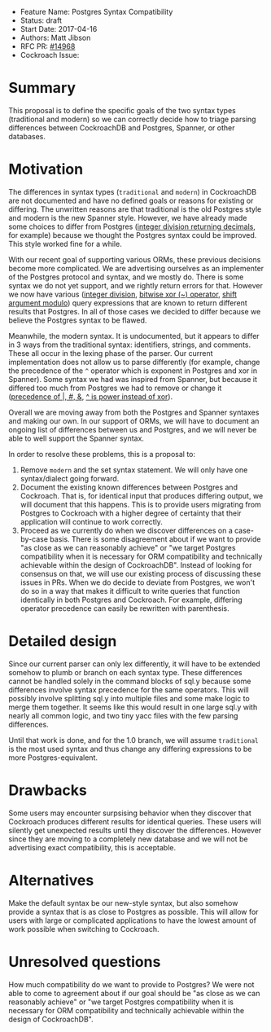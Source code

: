 - Feature Name: Postgres Syntax Compatibility
- Status: draft
- Start Date: 2017-04-16
- Authors: Matt Jibson
- RFC PR: [#14968](https://github.com/cockroachdb/cockroach/pull/14968)
- Cockroach Issue:

# Summary

This proposal is to define the specific goals of the two syntax types
(traditional and modern) so we can correctly decide how to triage parsing
differences between CockroachDB and Postgres, Spanner, or other databases.

# Motivation

The differences in syntax types (`traditional` and `modern`) in CockroachDB
are not documented and have no defined goals or reasons for existing or
differing. The unwritten reasons are that traditional is the old Postgres
style and modern is the new Spanner style. However, we have already
made some choices to differ from Postgres ([integer division returning
decimals](https://github.com/cockroachdb/cockroach/pull/3308), for example)
because we thought the Postgres syntax could be improved. This style worked
fine for a while.

With our recent goal of supporting various ORMs, these previous
decisions become more complicated. We are advertising ourselves
as an implementer of the Postgres protocol and syntax, and we
mostly do. There is some syntax we do not yet support, and we
rightly return errors for that. However we now have various ([integer
division](https://github.com/cockroachdb/cockroach/pull/3308), [bitwise xor
(~) operator](https://github.com/cockroachdb/cockroach/pull/14908), [shift
argument modulo](https://github.com/cockroachdb/cockroach/issues/14874)) query
expressions that are known to return different results that Postgres. In all
of those cases we decided to differ because we believe the Postgres syntax
to be flawed.

Meanwhile, the modern syntax. It is undocumented, but it appears to
differ in 3 ways from the traditional syntax: identifiers, strings, and
comments. These all occur in the lexing phase of the parser. Our current
implementation does not allow us to parse differently (for example, change
the precedence of the `^` operator which is exponent in Postgres and xor
in Spanner). Some syntax we had was inspired from Spanner, but because it
differed too much from Postgres we had to remove or change it ([precedence
of |, #, &](https://github.com/cockroachdb/cockroach/pull/14944), [^ is
power instead of xor](https://github.com/cockroachdb/cockroach/pull/14882)).

Overall we are moving away from both the Postgres and Spanner syntaxes and
making our own. In our support of ORMs, we will have to document an ongoing
list of differences between us and Postgres, and we will never be able to
well support the Spanner syntax.

In order to resolve these problems, this is a proposal to:

1. Remove `modern` and the set syntax statement. We will only have
one syntax/dialect going forward.
2. Document the existing known differences between Postgres and Cockroach. That
is, for identical input that produces differing output, we will document that
this happens. This is to provide users migrating from Postgres to Cockroach
with a higher degree of certainty that their application will continue to
work correctly.
3. Proceed as we currently do when we discover differences on a case-by-case
basis. There is some disagreement about if we want to provide "as close as
we can reasonably achieve" or "we target Postgres compatibility when it is
necessary for ORM compatibility and technically achievable within the design
of CockroachDB". Instead of looking for consensus on that, we will use our
existing process of discussing these issues in PRs. When we do decide to
deviate from Postgres, we won't do so in a way that makes it difficult to write
queries that function identically in both Postgres and Cockroach. For example,
differing operator precedence can easily be rewritten with parenthesis.

# Detailed design

Since our current parser can only lex differently, it will have to be extended
somehow to plumb or branch on each syntax type. These differences cannot be
handled solely in the command blocks of sql.y because some differences involve
syntax precedence for the same operators. This will possibly involve splitting
sql.y into multiple files and some make logic to merge them together. It
seems like this would result in one large sql.y with nearly all common logic,
and two tiny yacc files with the few parsing differences.

Until that work is done, and for the 1.0 branch, we will assume `traditional`
is the most used syntax and thus change any differing expressions to be
more Postgres-equivalent.

# Drawbacks

Some users may encounter surpsising behavior when they discover that Cockroach
produces different results for identical queries. These users will silently
get unexpected results until they discover the differences. However since
they are moving to a completely new database and we will not be advertising
exact compatibility, this is acceptable.

# Alternatives

Make the default syntax be our new-style syntax, but also somehow provide a
syntax that is as close to Postgres as possible. This will allow for users
with large or complicated applications to have the lowest amount of work
possible when switching to Cockroach.

# Unresolved questions

How much compatibility do we want to provide to Postgres? We were not able to
come to agreement about if our goal should be "as close as we can reasonably
achieve" or "we target Postgres compatibility when it is necessary for ORM
compatibility and technically achievable within the design of CockroachDB".
